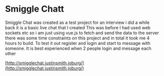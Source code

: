 # Smiggle Chatt

Smiggle Chat was created as a test project for an interview i did a while back it is a basic live chat that I created
This was before I had used web sockets etc so i am just using vue.js to fetch and send the data to the server
there was some time constraints on this project and in total it took me 4 hours to build.
To test it out register and login and start to message with someone. It is best experienced when 2 people login and message each other

[http://smigglechat.justinsmith.joburg/](http://smigglechat.justinsmith.joburg/)

